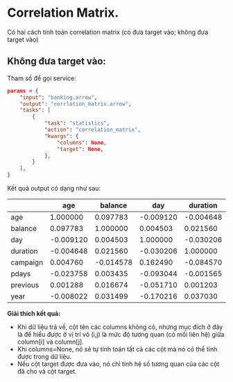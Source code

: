 # Correlation Matrix.


Có hai cách tính toán correlation matrix (có đưa target vào; không đưa target vào)

## Không đưa target vào:

Tham số để gọi service:

```json
params = {
    "input": "banking.arrow",
    "output": "corrlation_matrix.arrow",
    "tasks": [
        {
            "task": "statistics",
            "action": "correlation_matrix",
            "kwargs": {
                "columns": None,
                "target": None,
            },
        }
    ],
}
```

Kết quả output có dạng như sau:

|        | age       | balance   | day       | duration  | campaign  | pdays     | previous  | year      |
|--------|-----------|-----------|-----------|-----------|-----------|-----------|-----------|-----------|
| age    | 1.000000  | 0.097783  | -0.009120 | -0.004648 | 0.004760  | -0.023758 | 0.001288  | -0.008022 |
| balance| 0.097783  | 1.000000  | 0.004503  | 0.021560  | -0.014578 | 0.003435  | 0.016674  | 0.031499  |
| day    | -0.009120 | 0.004503  | 1.000000  | -0.030206 | 0.162490  | -0.093044 | -0.051710 | -0.170216 |
| duration| -0.004648| 0.021560  | -0.030206 | 1.000000  | -0.084570 | -0.001565 | 0.001203  | 0.037030  |
| campaign| 0.004760 | -0.014578 | 0.162490  | -0.084570 | 1.000000  | -0.088628 | -0.032855 | -0.166185 |
| pdays   | -0.023758| 0.003435  | -0.093044 | -0.001565 | -0.088628 | 1.000000  | 0.454820  | 0.462736  |
| previous| 0.001288 | 0.016674  | -0.051710 | 0.001203  | -0.032855 | 0.454820  | 1.000000  | 0.293186  |
| year    | -0.008022| 0.031499  | -0.170216 | 0.037030  | -0.166185 | 0.462736  | 0.293186  | 1.000000  |




**Giải thích kết quả:**

- Khi dữ liệu trả về, cột tên các columns không có, nhưng mục đích ở đây là để hiểu được ở vị trí vô (i,j) là mức độ tương quan (có mối liên hệ) giữa column[i] và column[j].
- Khi columns=None, nó sẽ tự tính toán tất cả các cột mà nó có thể tính được trong dữ liệu.
- Nếu cột target được đưa vào, nó chỉ tính hệ số tương quan của các cột đã cho và cột target.
